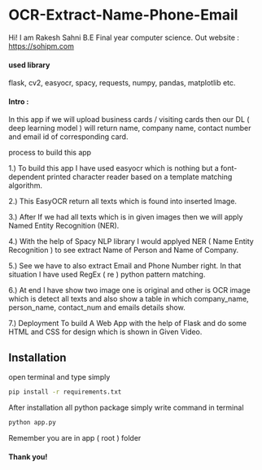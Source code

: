 # OCR-Extract-Name-Phone-Email

Hi! I am Rakesh Sahni B.E Final year computer science.
Out website : https://sohipm.com

#### used library
flask, cv2, easyocr, spacy, requests, numpy, pandas, matplotlib etc.

#### Intro : 
In this app if we will upload  business cards / visiting cards then our DL ( deep learning model ) will return name, company name, contact number and email id of corresponding card. 

process to build this app

1.) To build this app I have used easyocr which is nothing but a font-dependent printed character reader based on a template matching algorithm.

2.) This EasyOCR return all texts which is found into inserted Image.

3.) After If we had all texts which is in given images then we will apply Named Entity Recognition (NER).

4.) With the help of Spacy NLP library I would applyed NER ( Name Entity Recognition ) to see extract Name of Person and Name of Company.

5.) See we have to also extract Email and Phone Number right. In that situation I have used RegEx ( re ) python pattern matching.

6.) At end I have show two image one is original and other is OCR image which is detect all texts and also show a table in which company_name, person_name, contact_num and emails details show.

7.) Deployment To build A Web App with the help of Flask and do some HTML and CSS for design which is shown in Given Video.

## Installation

open terminal and type simply

```bash
pip install -r requirements.txt
```

After installation all python package simply write command in terminal

```bash
python app.py
```
Remember you are in app ( root ) folder

#### Thank you!
